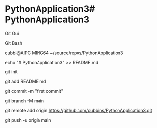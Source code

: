# PythonApplication3# PythonApplication3

Git Gui

Git Bash

cubbi@AIPC MING64 ~/source/repos/PythonApplication3


echo "# PythonApplication3" >> README.md

git init

git add README.md

git commit -m "first commit"

git branch -M main

git remote add origin https://github.com/cubbins/PythonApplication3.git

git push -u origin main


